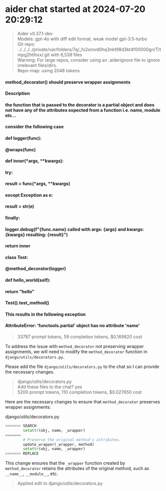 
# aider chat started at 2024-07-20 20:29:12

> Aider v0.37.1-dev  
> Models: gpt-4o with diff edit format, weak model gpt-3.5-turbo  
> Git repo: ../../../../private/var/folders/7q/_fx2smvd0hq3nkt98d3kt4f00000gn/T/tmpg2htlhxx/.git with 6,539 files  
> Warning: For large repos, consider using an .aiderignore file to ignore irrelevant files/dirs.  
> Repo-map: using 2048 tokens  

#### method_decorator() should preserve wrapper assignments  
#### Description  
#### 	  
#### the function that is passed to the decorator is a partial object and does not have any of the attributes expected from a function i.e. __name__, __module__ etc...  
#### consider the following case  
#### def logger(func):  
#### 	@wraps(func)  
#### 	def inner(*args, **kwargs):  
#### 		try:  
#### 			result = func(*args, **kwargs)  
#### 		except Exception as e:  
#### 			result = str(e)  
#### 		finally:  
#### 			logger.debug(f"{func.__name__} called with args: {args} and kwargs: {kwargs} resulting: {result}")  
#### 	return inner  
#### class Test:  
#### 	@method_decorator(logger)  
#### 	def hello_world(self):  
#### 		return "hello"  
#### Test().test_method()  
#### This results in the following exception  
#### AttributeError: 'functools.partial' object has no attribute '__name__'  
> 33787 prompt tokens, 59 completion tokens, $0.169820 cost  

To address the issue with `method_decorator` not preserving wrapper assignments, we will need to modify the `method_decorator` function in `django/utils/decorators.py`.

Please add the file `django/utils/decorators.py` to the chat so I can provide the necessary changes.

> django/utils/decorators.py  
> Add these files to the chat? yes  
> 5200 prompt tokens, 110 completion tokens, $0.027650 cost  

Here are the necessary changes to ensure that `method_decorator` preserves wrapper assignments:

django/utils/decorators.py
```python
<<<<<<< SEARCH
        setattr(obj, name, _wrapper)
=======
        # Preserve the original method's attributes.
        update_wrapper(_wrapper, method)
        setattr(obj, name, _wrapper)
>>>>>>> REPLACE
```

This change ensures that the `_wrapper` function created by `method_decorator` retains the attributes of the original method, such as `__name__`, `__module__`, etc.

> Applied edit to django/utils/decorators.py  
